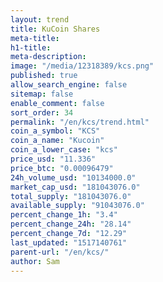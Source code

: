 ```yaml
---
layout: trend
title: KuCoin Shares
meta-title: 
h1-title: 
meta-description: 
image: "/media/12318389/kcs.png"
published: true
allow_search_engine: false
sitemap: false
enable_comment: false
sort_order: 34
permalink: "/en/kcs/trend.html"
coin_a_symbol: "KCS"
coin_a_name: "Kucoin"
coin_a_lower_case: "kcs"
price_usd: "11.336"
price_btc: "0.00096479"
24h_volume_usd: "10134000.0"
market_cap_usd: "181043076.0"
total_supply: "181043076.0"
available_supply: "91043076.0"
percent_change_1h: "3.4"
percent_change_24h: "28.14"
percent_change_7d: "12.29"
last_updated: "1517140761"
parent-url: "/en/kcs/"
author: Sam
---
```



